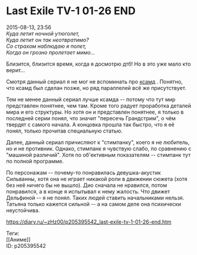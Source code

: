 Last Exile TV-1 01-26 END
==========================

   
 2015-08-13, 23:56   
    *Куда летит ночной утюголет,   
 Куда летит он так неотвратимо?   
 Со страхом наблюдаю я полет,   
 Когда он грозно пролетает мимо...*     
   
 Близится, близится время, когда я досмотрю дтб! Но в это уже мало кто верит...   
   
 Смотря данный сериал я не мог не вспоминать про  [ксамд](Bounen%20no%20Xamd%2001-26%20END)  . Понятно, что ксамд был сделан позже, но ряд параллелей всё же присутствует.   
   
 Тем не менее данный сериал лучше ксамда -- потому что тут мир представлен понятнее, чем там. Кроме того радует проработка деталей мира и его структуры. Но хотя он и представлен понятнее, я только в последней серии понял, что значит "пересечь Грандстрим", о чём твердят с самого начала. А концовка прошла так быстро, что я её понял, только прочитав специальную статью.   
   
 Далее, данный сериал причисляют к "стимпанку", коего я не любитель, но и не противник. Однако, стимпанк я чувствую слабо, по сравнению с "машиной различий". Хотя по об'ективным показателям -- стимпанк тут по полной программе.   
   
 По персонажам -- почему-то понравилась девушка-акустик Сильванны, хотя она не играет никакой роли в движении сюжета (хотя без неё ничего бы не вышло). Дио сначала не нравился, потом понравился, а в конце я испытывал к нему жалость. Что движет Дельфиной -- я не понял. Таких людей ставить начальниками нельзя. Татьяна только кажется сильной -- а на самом деле она психически неустойчива.   
    
 <https://diary.ru/~zHz00/p205395542_last-exile-tv-1-01-26-end.htm>   
   
 Теги:   
 [[Аниме]]   
 ID: p205395542